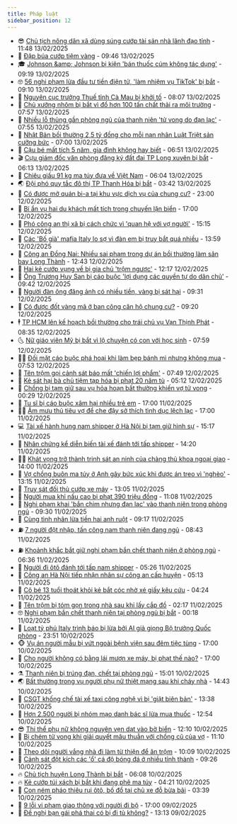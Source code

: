 ```yaml
---
title: Pháp luật
sidebar_position: 12
---
```


<!-- vnexpress-phap-luat:START -->
- 😎 [Chủ tịch nông dân xã dùng súng cướp tài sản nhà lãnh đạo tỉnh](https://vnexpress.net/chu-tich-nong-dan-xa-dung-sung-cuop-tai-san-nha-lanh-dao-tinh-4849261.html) - 11:48 13/02/2025
- 🥰 [Đập búa cướp tiệm vàng](https://vnexpress.net/dap-bua-cuop-tiem-vang-trong-5-giay-4849229.html) - 09:46 13/02/2025
- 🎓 [Johnson &amp;amp; Johnson bị kiện &#39;bán thuốc cúm không tác dụng&#39;](https://vnexpress.net/johnson-johnson-bi-kien-ban-thuoc-cum-khong-tac-dung-4849123.html) - 09:19 13/02/2025
- 🤓 [56 nghi phạm lừa đầu tư tiền điện tử, &#39;làm nhiệm vụ TikTok&#39; bị bắt](https://vnexpress.net/56-nghi-pham-lua-dau-tu-tien-dien-tu-lam-nhiem-vu-tiktok-bi-bat-4849200.html) - 09:10 13/02/2025
- 🎊 [Nguyên cục trưởng Thuế tỉnh Cà Mau bị khởi tố](https://vnexpress.net/nguyen-cuc-truong-thue-tinh-ca-mau-bi-khoi-to-4849143.html) - 08:07 13/02/2025
- 🙉 [Chủ xưởng nhôm bị bắt vì đổ hơn 100 tấn chất thải ra môi trường](https://vnexpress.net/chu-xuong-nhom-bi-bat-vi-do-hon-100-tan-chat-thai-ra-moi-truong-4849132.html) - 07:57 13/02/2025
- 🤡 [Nhiều lỗ thủng gần phòng ngủ của thanh niên &#39;tử vong do đạn lạc&#39;](https://vnexpress.net/nhieu-lo-thung-gan-phong-ngu-cua-thanh-nien-tu-vong-do-dan-lac-4848882.html) - 07:55 13/02/2025
- 🗽 [Nhật Bản bồi thường 2,5 tỷ đồng cho mỗi nạn nhân Luật Triệt sản cưỡng bức](https://vnexpress.net/nhat-ban-boi-thuong-2-5-ty-dong-cho-moi-nan-nhan-luat-triet-san-cuong-buc-4849087.html) - 07:00 13/02/2025
- 🌋 [Cậu bé mất tích 5 năm, gia đình không hay biết](https://vnexpress.net/cau-be-mat-tich-5-nam-gia-dinh-khong-hay-biet-4849052.html) - 06:51 13/02/2025
- 🎬 [Cựu giám đốc văn phòng đăng ký đất đai TP Long xuyên bị bắt](https://vnexpress.net/cuu-giam-doc-van-phong-dang-ky-dat-dai-tp-long-xuyen-bi-bat-4849080.html) - 06:13 13/02/2025
- 💯 [Chiêu giấu 91 kg ma túy đưa về Việt Nam](https://vnexpress.net/chieu-giau-91-kg-ma-tuy-dua-ve-viet-nam-4849032.html) - 06:04 13/02/2025
- 🌏 [Đội phó quy tắc đô thị TP Thanh Hóa bị bắt](https://vnexpress.net/doi-pho-quy-tac-do-thi-tp-thanh-hoa-bi-bat-4848963.html) - 03:42 13/02/2025
- 🌊 [Có được mở quán bi-a tại khu vực dịch vụ của chung cư?](https://vnexpress.net/co-duoc-mo-quan-bi-a-tai-khu-vuc-dich-vu-cua-chung-cu-4847658.html) - 23:00 12/02/2025
- 💂 [Bí ẩn vụ hai du khách mất tích trong chuyến lặn biển](https://vnexpress.net/bi-an-vu-cap-du-khach-mat-tich-trong-chuyen-lan-bien-4848802.html) - 17:00 12/02/2025
- 🎡 [Phó công an thị xã bị cách chức vì &#39;quan hệ với vợ người&#39;](https://vnexpress.net/pho-cong-an-thi-xa-bi-cach-chuc-vi-quan-he-voi-vo-nguoi-4848849.html) - 15:15 12/02/2025
- 🫶 [Các &#39;Bố già&#39; mafia Italy lo sợ vì đàn em bị truy bắt quá nhiều](https://vnexpress.net/cac-bo-gia-mafia-italy-lo-so-vi-dan-em-bi-truy-bat-qua-nhieu-4848792.html) - 13:59 12/02/2025
- 🐲 [Công an Đồng Nai: Nhiều sai phạm trong dự án bồi thường làm sân bay Long Thành](https://vnexpress.net/cong-an-dong-nai-nhieu-sai-pham-trong-du-an-boi-thuong-lam-san-bay-long-thanh-4848819.html) - 12:43 12/02/2025
- 🚀 [Hai kẻ cướp vụng về bị gia chủ &#39;trộm ngược&#39;](https://vnexpress.net/hai-ke-cuop-vung-ve-bi-gia-chu-trom-nguoc-4848652.html) - 12:17 12/02/2025
- 🎊 [Ông Trương Huy San bị cáo buộc &#39;lợi dụng các quyền tự do dân chủ&#39;](https://vnexpress.net/ong-truong-huy-san-bi-cao-buoc-loi-dung-cac-quyen-tu-do-dan-chu-4848755.html) - 09:42 12/02/2025
- 🤗 [Người đàn ông đăng ảnh có nhiều tiền, vàng bị sát hại](https://vnexpress.net/nguoi-dan-ong-dang-anh-co-nhieu-tien-vang-bi-sat-hai-4848748.html) - 09:31 12/02/2025
- 🗽 [Có được đốt vàng mã ở ban công căn hộ chung cư?](https://vnexpress.net/co-duoc-dot-vang-ma-o-ban-cong-can-ho-chung-cu-4848746.html) - 09:20 12/02/2025
- 🕴 [TP HCM lên kế hoạch bồi thường cho trái chủ vụ Vạn Thịnh Phát](https://vnexpress.net/tp-hcm-len-ke-hoach-boi-thuong-cho-trai-chu-vu-van-thinh-phat-4848646.html) - 08:35 12/02/2025
- 🌜 [Nữ giáo viên Mỹ bị bắt vì lộ chuyện có con với học sinh](https://vnexpress.net/nu-giao-vien-bi-bat-vi-lo-chuyen-co-con-voi-hoc-sinh-13-tuoi-4848672.html) - 07:59 12/02/2025
- 🧑‍🏫 [Đối mặt cáo buộc phá hoại khi làm bẹp bánh mì nhưng không mua](https://vnexpress.net/doi-mat-cao-buoc-pha-hoai-khi-lam-bep-banh-mi-nhung-khong-mua-4848635.html) - 07:53 12/02/2025
- 🦩 [Tên trộm gọi cảnh sát báo mất &#39;chiến lợi phẩm&#39;](https://vnexpress.net/ten-trom-goi-canh-sat-bao-mat-chien-loi-pham-4848624.html) - 07:49 12/02/2025
- 💼 [Kẻ sát hại bà chủ tiệm tạp hóa bị phạt 20 năm tù](https://vnexpress.net/ke-sat-hai-ba-chu-tiem-tap-hoa-bi-phat-20-nam-tu-4848552.html) - 05:12 12/02/2025
- 💫 [Chồng bị tạm giữ sau vụ hỏa hoạn bất thường khiến vợ tử vong](https://vnexpress.net/chong-bi-tam-giu-sau-vu-hoa-hoan-bat-thuong-khien-vo-tu-vong-4848399.html) - 00:29 12/02/2025
- 🦅 [Tu sĩ bị cáo buộc xâm hại nhiều trẻ em](https://vnexpress.net/tu-si-bi-cao-buoc-xam-hai-nhieu-tre-em-4848344.html) - 17:00 11/02/2025
- 🧑‍💻 [Âm mưu thủ tiêu vợ để che đậy sở thích tình dục lệch lạc](https://vnexpress.net/am-muu-thu-tieu-vo-de-che-day-so-thich-tinh-duc-quai-di-4848334.html) - 17:00 11/02/2025
- 💻 [Tài xế hành hung nam shipper ở Hà Nội bị tạm giữ hình sự](https://vnexpress.net/tai-xe-hanh-hung-nam-shipper-o-ha-noi-bi-tam-giu-hinh-su-4848370.html) - 15:17 11/02/2025
- 🤠 [Nhân chứng kể diễn biến tài xế đánh tới tấp shipper](https://video.vnexpress.net/nhan-chung-ke-dien-bien-tai-xe-danh-toi-tap-shipper-4848341.html) - 14:20 11/02/2025
- 🧑‍🏫 [Khát vọng trở thành trinh sát an ninh của chàng thủ khoa ngoại giao](https://vnexpress.net/khat-vong-tro-thanh-trinh-sat-an-ninh-cua-chang-thu-khoa-ngoai-giao-4848290.html) - 14:00 11/02/2025
- 🌈 [Vợ chồng buôn ma túy ở Anh gây bức xúc khi được án treo vì &#39;nghèo&#39;](https://vnexpress.net/vo-chong-buon-ma-tuy-o-anh-gay-buc-xuc-khi-duoc-an-treo-vi-ngheo-4848345.html) - 13:15 11/02/2025
- 🌮 [Truy sát đối thủ cướp xe máy](https://vnexpress.net/truy-sat-doi-thu-cuop-xe-may-4848348.html) - 13:05 11/02/2025
- 🐲 [Người mua khỉ nấu cao bị phạt 390 triệu đồng](https://vnexpress.net/nguoi-mua-khi-nau-cao-bi-phat-390-trieu-dong-4848308.html) - 11:08 11/02/2025
- 🧰 [Nghi phạm khai &#39;bắn chim nhưng đạn lạc&#39; vào thanh niên trong phòng ngủ](https://vnexpress.net/nghi-pham-khai-ban-chim-nhung-dan-lac-vao-thanh-nien-trong-phong-ngu-4848266.html) - 09:30 11/02/2025
- 💄 [Cùng tình nhân lừa tiền hai anh ruột](https://vnexpress.net/cung-tinh-nhan-lua-tien-cua-hai-anh-ruot-4848210.html) - 09:17 11/02/2025
- ⛽️ [7 người đột nhập, tấn công nam thanh niên đang ngủ](https://vnexpress.net/7-nguoi-dot-nhap-tan-cong-nam-thanh-nien-dang-ngu-4848242.html) - 08:43 11/02/2025
- ⛽️ [Khoảnh khắc bắt giữ nghi phạm bắn chết thanh niên ở phòng ngủ](https://video.vnexpress.net/khoanh-khac-bat-giu-nghi-pham-ban-chet-thanh-nien-o-phong-ngu-4848159.html) - 06:36 11/02/2025
- 💂 [Người đi ôtô đánh tới tấp nam shipper](https://vnexpress.net/nguoi-di-oto-danh-toi-tap-nam-shipper-4848149.html) - 05:26 11/02/2025
- 🤔 [Công an Hà Nội tiếp nhận nhân sự công an cấp huyện](https://vnexpress.net/cong-an-ha-noi-tiep-nhan-nhan-su-cong-an-cap-huyen-4848139.html) - 05:13 11/02/2025
- 🧐 [Cô bé 13 tuổi thoát khỏi kẻ bắt cóc nhờ xé giấy kêu cứu](https://vnexpress.net/co-be-13-tuoi-thoat-khoi-ke-bat-coc-nho-xe-giay-keu-cuu-4848101.html) - 04:24 11/02/2025
- 🎃 [Tên trộm bị tóm gọn trong nhà sau khi lấy cắp đồ](https://video.vnexpress.net/ten-trom-bi-tom-gon-trong-nha-sau-khi-lay-cap-do-4847937.html) - 02:17 11/02/2025
- 🤓 [Nghi phạm bắn chết thanh niên tại phòng ngủ bị bắt](https://vnexpress.net/nghi-pham-ban-chet-thanh-nien-tai-phong-ngu-bi-bat-4847945.html) - 00:18 11/02/2025
- 💃 [Loạt tỷ phú Italy trình báo bị lừa bởi AI giả giọng Bộ trưởng Quốc phòng](https://vnexpress.net/loat-ty-phu-italy-trinh-bao-bi-lua-boi-ai-gia-giong-bo-truong-quoc-phong-4847948.html) - 23:51 10/02/2025
- 🐵 [Vụ án người mẫu bị vứt ngoài bệnh viện sau đêm tiệc tùng](https://vnexpress.net/vu-an-nguoi-mau-bi-vut-ngoai-benh-vien-sau-dem-tiec-tung-4847892.html) - 17:00 10/02/2025
- 🤖 [Cho người không có bằng lái mượn xe máy, bị phạt thế nào?](https://vnexpress.net/cho-nguoi-khong-co-bang-lai-muon-xe-may-dieu-khien-bi-phat-the-nao-4837885.html) - 17:00 10/02/2025
- ⚗️ [Thanh niên bị trúng đạn, chết tại phòng ngủ](https://vnexpress.net/thanh-nien-bi-ban-chet-tai-phong-ngu-4847929.html) - 15:01 10/02/2025
- 🌏 [Bất thường trong vụ người phụ nữ thiệt mạng sau khi cháy nhà](https://vnexpress.net/nhieu-nghi-van-trong-vu-nguoi-phu-nu-tu-vong-trong-can-nha-chay-4847925.html) - 14:43 10/02/2025
- 🦆 [CSGT khống chế tài xế taxi công nghệ vì bị &#39;giật biên bản&#39;](https://vnexpress.net/csgt-khong-che-tai-xe-taxi-cong-nghe-doi-lai-bien-ban-4847914.html) - 13:38 10/02/2025
- 🐎 [Hơn 2.500 người bị nhóm mạo danh bác sĩ lừa mua thuốc](https://vnexpress.net/hon-2-500-nguoi-bi-nhom-mao-danh-bac-si-lua-mua-thuoc-4847879.html) - 12:54 10/02/2025
- 😎 [Thi thể phụ nữ không nguyên vẹn dạt vào bờ biển](https://vnexpress.net/thi-the-phu-nu-khong-nguyen-ven-dat-vao-bo-bien-4847904.html) - 12:10 10/02/2025
- 💪 [Bị chém tử vong khi giải quyết mâu thuẫn với chồng cũ của vợ](https://vnexpress.net/bi-chem-tu-vong-khi-giai-quyet-mau-thuan-voi-chong-cu-cua-vo-4847868.html) - 11:10 10/02/2025
- 🤡 [Theo dõi người vắng nhà đi làm từ thiện để ăn trộm](https://vnexpress.net/theo-doi-nguoi-vang-nha-di-lam-tu-thien-de-an-trom-4847882.html) - 10:09 10/02/2025
- 🌁 [Cảnh sát đột kích các &#39;ổ&#39; cá độ bóng đá ở nhiều tỉnh thành](https://vnexpress.net/canh-sat-dot-kich-cac-o-ca-do-bong-da-o-nhieu-tinh-thanh-4847842.html) - 09:26 10/02/2025
- 🔥 [Chủ tịch huyện Long Thành bị bắt](https://vnexpress.net/chu-tich-huyen-long-thanh-bi-bat-4847733.html) - 06:08 10/02/2025
- 🔥 [Kẻ cướp túi xách bị bắt khi đang phê ma túy](https://vnexpress.net/ke-cuop-tui-xach-bi-bat-khi-dang-phe-ma-tuy-4847647.html) - 04:21 10/02/2025
- 👺 [Con ném pháo thiêu rụi ôtô, bố đổ tại chủ xe đỗ bừa bãi](https://vnexpress.net/con-nem-phao-thieu-rui-oto-bo-do-tai-chu-xe-do-bua-bai-4847626.html) - 03:39 10/02/2025
- 🎊 [9 lỗi vi phạm giao thông với người đi bộ](https://vnexpress.net/muc-phat-9-loi-vi-pham-giao-thong-voi-nguoi-di-bo-4845800.html) - 17:00 09/02/2025
- 🎊 [Đề nghị bạn gái phá thai có bị đi tù không?](https://vnexpress.net/de-nghi-ban-gai-pha-thai-co-bi-di-tu-khong-4842631.html) - 13:13 09/02/2025<!-- vnexpress-phap-luat:END -->
